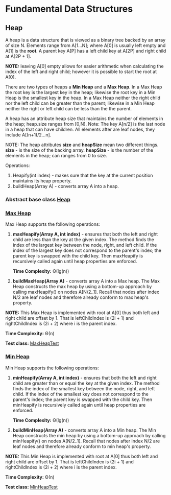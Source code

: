 # Fundamental Data Structures

## Heap
A heap is a data structure that is viewed as a binary tree backed by an array of size N. 
Elements range from A[1...N]; where A[0] is usually left empty and A[1] is the **root**. A parent key A[P] has a 
left child key at A[2P] and right child at A[2P + 1]. 

**NOTE:** leaving A[0] empty allows for easier arithmetic when calculating the index of the left and right child;
however it is possible to start the root at A[0].

There are two types of heaps a **Min Heap** and a **Max Heap**. In a Max Heap the root key is the largest key in the heap;
likewise the root key in a Min Heap is the smallest key in the heap. In a Max Heap neither the right child nor the left
child can be greater than the parent; likewise in a Min Heap neither the right or left child can be less than the the parent.

A heap has an attribute heap size that maintains the number of elements in the heap; heap.size ranges from [0,N]. 
Note: The key A[n/2] is the last node in a heap that can have children. 
All elements after are leaf nodes, they include A[(n+1)/2...n]. 

NOTE: The heap attributes **size** and **heapSize** mean two different things. 
**size** - is the size of the backing array.
**heapSize** - is the number of the elements in the heap; can ranges from 0 to size.

Operations: 
1) Heapify(int index) - makes sure that the key at the current position maintains its heap property. 
2) buildHeap(Array A) - converts array A into a heap.  

### Abstract base class [Heap](https://github.com/matthewddiaz/Data-Structures/blob/master/src/com/matthewddiaz/datastructures/heap/Heap.java)

### [Max Heap](https://github.com/matthewddiaz/Data-Structures/blob/master/src/com/matthewddiaz/datastructures/heap/MaxHeap.java)
Max Heap supports the following operations:

1) **maxHeapify(Array A, int index)** - ensures that both the left and right child are less than the key at the given index.
The method finds the index of the largest key between the node, right, and left child. If the index of the largest
key does not correspond to the parent's index; the parent key is swapped with the child key. Then maxHeapify 
is recursively called again until heap properties are enforced.

    **Time Complexity:** Θ(lg(n))

2) **buildMaxHeap(Array A)** - converts array A into a Max heap. The Max Heap constructs the max heap by using a bottom-up approach
by calling maxHeapify() on nodes A[N/2..1]. Recall that nodes after index N/2 are leaf nodes and therefore already conform
to max heap's property.

**NOTE:** This Max Heap is implemented with root at A[0] thus both left and right child
are offset by 1. That is leftChildIndex is (2i + 1) and rightChildIndex is (2i + 2) where i is the parent index.

   **Time Complexity:** Θ(n)

**Test class:** [MaxHeapTest](https://github.com/matthewddiaz/Data-Structures/blob/master/test/com/matthewddiaz/datastructures/heap/MaxHeapTest.java)

### [Min Heap](https://github.com/matthewddiaz/Data-Structures/blob/master/src/com/matthewddiaz/datastructures/heap/MaxHeap.java)
Min Heap supports the following operations:

1) **minHeapify(Array A, int index)** - ensures that both the left and right child are greater than or equal the key at the
given index. The method finds the index of the smallest key between the node, right, and left child. If the index of the smallest
key does not correspond to the parent's index; the parent key is swapped with the child key. Then minHeapify 
is recursively called again until heap properties are enforced.

    **Time Complexity:** Θ(lg(n))

2) **buildMinHeap(Array A)** - converts array A into a Min heap. The Min Heap constructs the min heap by using a bottom-up approach
by calling minHeapify() on nodes A[N/2..1]. Recall that nodes after index N/2 are leaf nodes and therefore already conform
to min heap's property.

**NOTE:** This Min Heap is implemented with root at A[0] thus both left and right child
are offset by 1. That is leftChildIndex is (2i + 1) and rightChildIndex is (2i + 2) where i is the parent index.

   **Time Complexity:** Θ(n)

**Test class:** [MinHeapTest](https://github.com/matthewddiaz/Data-Structures/blob/master/test/com/matthewddiaz/datastructures/heap/MinHeapTest.java)